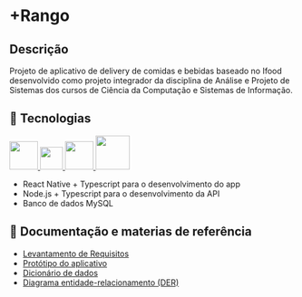#  +Rango

##  Descrição

Projeto de aplicativo de delivery de comidas e bebidas baseado no Ifood desenvolvido como projeto integrador 
da disciplina de Análise e Projeto de Sistemas dos cursos de Ciência da Computação e Sistemas de Informação.

##  🚀 Tecnologias

<div>

<a href="https://reactnative.dev" title="React Native" target="_blank">

<img src="https://cdn.jsdelivr.net/gh/devicons/devicon/icons/react/react-original-wordmark.svg" heigth="50px" width="50px" />

</a>

<a href="https://www.typescriptlang.org" title="Typescript" target="_blank">

<img src="https://upload.wikimedia.org/wikipedia/commons/4/4c/Typescript_logo_2020.svg" heigth="40px" width="40px" />

</a>

<a href="https://nodejs.org/en/" title="NodeJS" target="_blank">

<img src="https://cdn.jsdelivr.net/gh/devicons/devicon/icons/nodejs/nodejs-original.svg" heigth="50px" width="50px" />
</a>

<a href="https://www.mysql.com" title="MySQL" target="_blank">

<img src="https://www.freepnglogos.com/uploads/logo-mysql-png/logo-mysql-mysql-logo-png-transparent-svg-vector-bie-supply-2.png" heigth="60px" width="60px" />
</a>

</div>

- React Native + Typescript para o desenvolvimento do app
- Node.js + Typescript para o desenvolvimento da API
- Banco de dados MySQL


##  📖 Documentação e materias de referência

- [Levantamento de Requisitos](https://docs.google.com/document/d/1gko95P6xtjjKrhgrbQcqI2jacFjAerkW/edit?usp=share_link&ouid=102447472006633729895&rtpof=true&sd=true)
- [Protótipo do aplicativo](https://www.figma.com/file/JfaAXdoJOcWlPrYHcQTp03/%2BRango?node-id=0%3A1&t=KtgLLUWKg52EwjF0-1)
- [Dicionário de dados](https://docs.google.com/spreadsheets/d/1qQEIBslesk1oslQ6iW43qxBs15md_HnT/edit?usp=share_link&ouid=102447472006633729895&rtpof=true&sd=true)
- [Diagrama entidade-relacionamento (DER)](https://drive.google.com/file/d/1i_f6mTHriHjkXSCT2mZmXT5bqSaH74k4/view?usp=share_link)